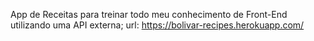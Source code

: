 App de Receitas para treinar todo meu conhecimento de Front-End utilizando uma API externa;
url: https://bolivar-recipes.herokuapp.com/
